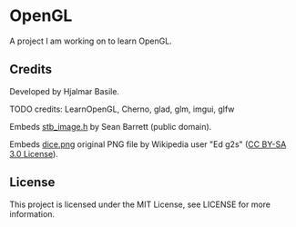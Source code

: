 # OpenGL
A project I am working on to learn OpenGL.

Credits
-------

Developed by Hjalmar Basile.

TODO credits: LearnOpenGL, Cherno, glad, glm, imgui, glfw

Embeds [stb_image.h](https://github.com/nothings/stb/) by Sean Barrett (public domain).

Embeds [dice.png](https://upload.wikimedia.org/wikipedia/commons/4/47/PNG_transparency_demonstration_1.png) original PNG file by Wikipedia user "Ed g2s" ([CC BY-SA 3.0 License](https://creativecommons.org/licenses/by-sa/3.0/)).

License
-------

This project is licensed under the MIT License, see LICENSE for more information.
